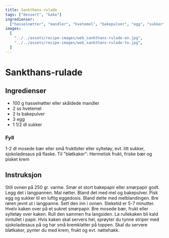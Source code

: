 ```yaml
---
title: Sankthans-rulade
tags: ["dessert", "kake"]
ingredienser:
  ["hasselnøtter", "mandler", "hvetemel", "bakepulver", "egg", "sukker"]
images:
  [
    "../../assets/recipe-images/web_sankthans-rulade-en.jpg",
    "../../assets/recipe-images/web_sankthans-rulade-to.jpg",
  ]
---
```


# Sankthans-rulade

## Ingredienser

- 100 g hasselnøtter eller skåldede mandler
- 2 ss hvetemel
- 2 ts bakepulver
- 3 egg
- 1 1/2 dl sukker

### Fyll

1-2 dl mosede bær eller små fruktbiter eller syltetøy, evt. litt sukker, sjokoladesaus på flaske. Til "bløtkaker": Hermetisk frukt, friske bær og pisket krem

## Instruksjon

Still ovnen på 250 gr. varme. Smør et stort bakepapir eller smørpapir godt. Legg det i langpannen. Mal nøtter. Bland det med mel og bakepulver. Pisk egg og sukker til en luftig eggedosis. Bland dette med melblandingen. Bre røren jevnt ut i langpanne. Sett den inn i ovnen. Steketid er 5-7 minutter. Hvelv kaken over på et sukret smørpapir. Bre mosede bær, frukt eller syltetøy over kaken. Rull den sammen fra langsiden. La rullekaken bli kald inntullet i papir. Hvis kaken skal servers hel, sprøyter du tynne striper med sjokoladesaus på og har små kremklatter på toppen. Skal du servere bløtkaker, pynter du med krem, frukt og evt. nøttehakk.
